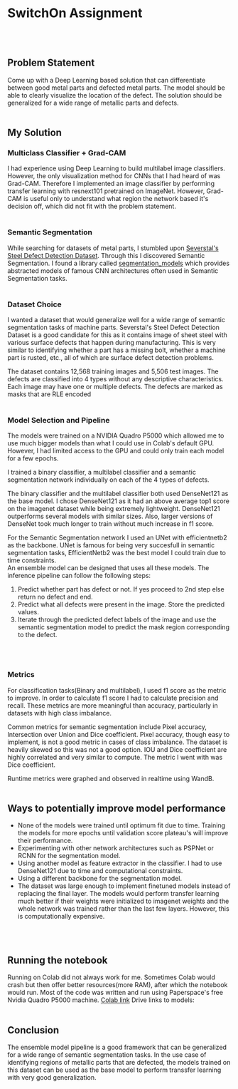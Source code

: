 # SwitchOn Assignment 
<br>
<br>

## Problem Statement
Come up with a Deep Learning based solution that can differentiate between good metal parts and defected metal parts. The model should be able to clearly visualize the location of the defect. The solution should be generalized for a wide range of metallic parts and defects.
<br>
<br>

## My Solution
### Multiclass Classifier + Grad-CAM
I had experience using Deep Learning to build multilabel image classifiers. However, the only visualization method for CNNs that I had heard of was Grad-CAM. Therefore I implemented an image classifier by performing transfer learning with resnext101 pretrained on ImageNet. However, Grad-CAM is useful only to understand what region the network based it's decision off, which did not fit with the problem statement.
<br>
<br>

### Semantic Segmentation
While searching for datasets of metal parts, I stumbled upon [Severstal's Steel Defect Detection Dataset](https://www.kaggle.com/c/severstal-steel-defect-detection). Through this I discovered Semantic Segmentation. I found a library called [segmentation_models](https://github.com/qubvel/segmentation_models) which provides abstracted models of famous CNN architectures often used in Semantic Segmentation tasks. 
<br>
<br>

### Dataset Choice
I wanted a dataset that would generalize well for a wide range of semantic segmentation tasks of machine parts. Severstal's Steel Defect Detection Dataset is a good candidate for this as it contains image of sheet steel with various surface defects that happen during manufacturing.  This is very similar to identifying whether a part has a missing bolt, whether a machine part is rusted, etc., all of which are surface defect detection problems. 
<br>

The dataset contains 12,568 training images and 5,506 test images. The defects are classified into 4 types without any descriptive characteristics. Each image may have one or multiple defects. The defects are marked as masks that are RLE encoded
<br>
<br>

### Model Selection and Pipeline
The models were trained on a NVIDIA Quadro P5000 which allowed me to use much bigger models than what I could use in Colab's default GPU. However, I had limited access to the GPU and could only train each model for a few epochs.
<br>

I trained a binary classifier, a multilabel classifier and a semantic segmentation network individually on each of the 4 types of defects. 
<br>

The binary classifier and the multilabel classifier both used DenseNet121 as the base model. I chose DenseNet121 as it had an above average top1 score on the imagenet dataset while being extremely lightweight. DenseNet121 outperforms several models with similar sizes. Also, larger versions of DenseNet took much longer to train without much increase in f1 score.
<br>

For the Semantic Segmentation network I used an UNet with efficientnetb2 as the backbone. UNet is famous for being very succesfull in semantic segmentation tasks, EfficientNetb2 was the best model I could train due to time constraints. 
<br>
An ensemble model can be designed that uses all these models.
The inference pipeline can follow the following steps:
1. Predict whether part has defect or not. If yes proceed to 2nd step else return no defect and end.
2. Predict what all defects were present in the image. Store the predicted values.
3. Iterate through the predicted defect labels of the image and use the semantic segmentation model to predict the mask region corresponding to the defect. 
<br>
<br>

### Metrics
For classification tasks(Binary and multilabel), I used f1 score as the metric to improve. In order to calculate f1 score I had to calculate precision and recall. These metrics are more meaningful than accuracy, particularly in datasets with high class imbalance.
<br>

Common metrics for semantic segmentation include Pixel accuracy, Intersection over Union and Dice coefficient. Pixel accuracy, though easy to implement, is not a good metric in cases of class imbalance. The dataset is heavily skewed so this was not a good option. IOU and Dice coefficient are highly correlated and very similar to compute. The metric I went with was Dice coefficient.
<br>

Runtime metrics were graphed and observed in realtime using WandB.
<br>
<br>

## Ways to potentially improve model performance
* None of the models were trained until optimum fit due to time. Training the models for more epochs until validation score plateau's will improve their performance.
* Experimenting with other network architectures such as PSPNet or RCNN for the segmentation model.
* Using another model as feature extractor in the classifier. I had to use DenseNet121 due to time and computational constraints.
* Using a different backbone for the segmentation model.
* The dataset was large enough to implement finetuned models instead of replacing the final layer. The models would perform transfer learning much better if their weights were initialized to imagenet weights and the whole network was trained rather than the last few layers. However, this is computationally expensive.
<br>
<br>

## Running the notebook
Running on Colab did not always work for me. Sometimes Colab would crash but then offer better resources(more RAM), after which the notebook would run. Most of the code was written and run using Paperspace's free Nvidia Quadro P5000 machine.
[Colab link](https://colab.research.google.com/drive/1FY852a5BY-_xXEmSR3-TZy-9avaO8_KW?usp=sharing)
Drive links to models:
<br>
<br>

## Conclusion
The ensemble model pipeline is a good framework that can be generalized for a wide range of semantic segmentation tasks. In the use case of identifying regions of metallic parts that are defected, the models trained on this dataset can be used as the base model to perform transsfer learning with very good generalization.
